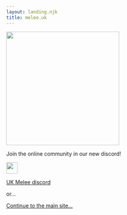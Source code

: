 ```yaml
---
layout: landing.njk
title: melee.uk
---
```


<img src="/assets/img/title.svg" width="300px"></img>

<p class="fuck">Join the online community in our new discord!</p>
<a href="https://discord.com" class="bubble">
    <img src="/assets/img/discord.svg" width="30px"></img>
    <p>UK Melee discord</p>
</a>

<p class="fuck">or...</p>

<a href="/" class="bubble">
  <p>Continue to the main site...</p>
</a>